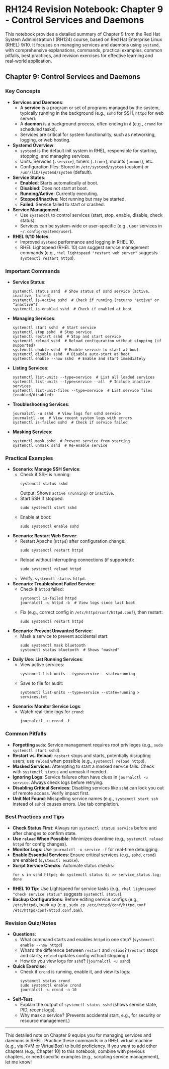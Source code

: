 # RH124 Revision Notebook: Chapter 9 - Control Services and Daemons

This notebook provides a detailed summary of Chapter 9 from the Red Hat System Administration I (RH124) course, based on Red Hat Enterprise Linux (RHEL) 9/10. It focuses on managing services and daemons using `systemd`, with comprehensive explanations, commands, practical examples, common pitfalls, best practices, and revision exercises for effective learning and real-world application.

## Chapter 9: Control Services and Daemons

### Key Concepts
- **Services and Daemons**:
  - A **service** is a program or set of programs managed by the system, typically running in the background (e.g., `sshd` for SSH, `httpd` for web server).
  - A **daemon** is a background process, often ending in `d` (e.g., `crond` for scheduled tasks).
  - Services are critical for system functionality, such as networking, logging, or web hosting.
- **Systemd Overview**:
  - `systemd` is the default init system in RHEL, responsible for starting, stopping, and managing services.
  - Units: Services (`.service`), timers (`.timer`), mounts (`.mount`), etc.
  - Configuration files: Stored in `/etc/systemd/system` (custom) or `/usr/lib/systemd/system` (default).
- **Service States**:
  - **Enabled**: Starts automatically at boot.
  - **Disabled**: Does not start at boot.
  - **Running/Active**: Currently executing.
  - **Stopped/Inactive**: Not running but may be started.
  - **Failed**: Service failed to start or crashed.
- **Service Management**:
  - Use `systemctl` to control services (start, stop, enable, disable, check status).
  - Services can be system-wide or user-specific (e.g., user services in `~/.config/systemd/user`).
- **RHEL 9/10 Notes**:
  - Improved `systemd` performance and logging in RHEL 10.
  - RHEL Lightspeed (RHEL 10) can suggest service management commands (e.g., `rhel lightspeed "restart web server"` suggests `systemctl restart httpd`).

### Important Commands
- **Service Status**:
  ```
  systemctl status sshd  # Show status of sshd service (active, inactive, failed)
  systemctl is-active sshd  # Check if running (returns "active" or "inactive")
  systemctl is-enabled sshd  # Check if enabled at boot
  ```
- **Managing Services**:
  ```
  systemctl start sshd  # Start service
  systemctl stop sshd  # Stop service
  systemctl restart sshd  # Stop and start service
  systemctl reload sshd  # Reload configuration without stopping (if supported)
  systemctl enable sshd  # Enable service to start at boot
  systemctl disable sshd  # Disable auto-start at boot
  systemctl enable --now sshd  # Enable and start immediately
  ```
- **Listing Services**:
  ```
  systemctl list-units --type=service  # List all loaded services
  systemctl list-units --type=service --all  # Include inactive services
  systemctl list-unit-files --type=service  # List service files (enabled/disabled)
  ```
- **Troubleshooting Services**:
  ```
  journalctl -u sshd  # View logs for sshd service
  journalctl -xe  # View recent system logs with errors
  systemctl is-failed sshd  # Check if service failed
  ```
- **Masking Services**:
  ```
  systemctl mask sshd  # Prevent service from starting
  systemctl unmask sshd  # Re-enable service
  ```

### Practical Examples
- **Scenario: Manage SSH Service**:
  - Check if SSH is running:
    ```
    systemctl status sshd
    ```
    Output: Shows `active (running)` or `inactive`.
  - Start SSH if stopped:
    ```
    sudo systemctl start sshd
    ```
  - Enable at boot:
    ```
    sudo systemctl enable sshd
    ```
- **Scenario: Restart Web Server**:
  - Restart Apache (`httpd`) after configuration change:
    ```
    sudo systemctl restart httpd
    ```
  - Reload without interrupting connections (if supported):
    ```
    sudo systemctl reload httpd
    ```
  - Verify: `systemctl status httpd`.
- **Scenario: Troubleshoot Failed Service**:
  - Check if `httpd` failed:
    ```
    systemctl is-failed httpd
    journalctl -u httpd -b  # View logs since last boot
    ```
  - Fix (e.g., correct config in `/etc/httpd/conf/httpd.conf`), then restart:
    ```
    sudo systemctl restart httpd
    ```
- **Scenario: Prevent Unwanted Service**:
  - Mask a service to prevent accidental start:
    ```
    sudo systemctl mask bluetooth
    systemctl status bluetooth  # Shows "masked"
    ```
- **Daily Use: List Running Services**:
  - View active services:
    ```
    systemctl list-units --type=service --state=running
    ```
  - Save to file for audit:
    ```
    systemctl list-units --type=service --state=running > services.txt
    ```
- **Scenario: Monitor Service Logs**:
  - Watch real-time logs for `crond`:
    ```
    journalctl -u crond -f
    ```

### Common Pitfalls
- **Forgetting `sudo`**: Service management requires root privileges (e.g., `sudo systemctl start sshd`).
- **Restart vs. Reload**: `restart` stops and starts, potentially disrupting users; use `reload` when possible (e.g., `systemctl reload httpd`).
- **Masked Services**: Attempting to start a masked service fails. Check with `systemctl status` and unmask if needed.
- **Ignoring Logs**: Service failures often have clues in `journalctl -u service`. Always check logs before retrying.
- **Disabling Critical Services**: Disabling services like `sshd` can lock you out of remote access. Verify impact first.
- **Unit Not Found**: Misspelling service names (e.g., `systemctl start ssh` instead of `sshd`) causes errors. Use tab completion.

### Best Practices and Tips
- **Check Status First**: Always run `systemctl status service` before and after changes to confirm state.
- **Use `reload` When Possible**: Minimizes downtime (e.g., `systemctl reload httpd` for config changes).
- **Monitor Logs**: Use `journalctl -u service -f` for real-time debugging.
- **Enable Essential Services**: Ensure critical services (e.g., `sshd`, `crond`) are enabled (`systemctl enable`).
- **Script Service Checks**: Automate status checks:
  ```
  for s in sshd httpd; do systemctl status $s >> service_status.log; done
  ```
- **RHEL 10 Tip**: Use Lightspeed for service tasks (e.g., `rhel lightspeed "check service status"` suggests `systemctl status`).
- **Backup Configurations**: Before editing service configs (e.g., `/etc/httpd`), back up (e.g., `sudo cp /etc/httpd/conf/httpd.conf /etc/httpd/conf/httpd.conf.bak`).

### Revision Quiz/Notes
- **Questions**:
  - What command starts and enables `httpd` in one step? (`systemctl enable --now httpd`)
  - What’s the difference between `restart` and `reload`? (`restart` stops and starts; `reload` updates config without stopping.)
  - How do you view logs for `sshd`? (`journalctl -u sshd`)
- **Quick Exercise**:
  - Check if `crond` is running, enable it, and view its logs:
    ```
    systemctl status crond
    sudo systemctl enable crond
    journalctl -u crond -n 10
    ```
- **Self-Test**:
  - Explain the output of `systemctl status sshd` (shows service state, PID, recent logs).
  - Why mask a service? (Prevents accidental start, e.g., for security or resource management.)

---

This detailed note on Chapter 9 equips you for managing services and daemons in RHEL. Practice these commands in a RHEL virtual machine (e.g., via KVM or VirtualBox) to build proficiency. If you want to add other chapters (e.g., Chapter 10) to this notebook, combine with previous chapters, or need specific examples (e.g., scripting service management), let me know!